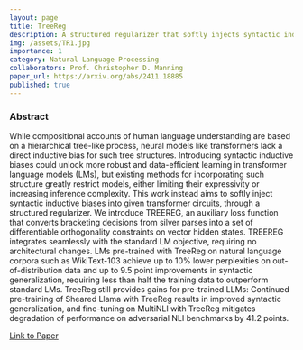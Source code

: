 ```yaml
---
layout: page
title: TreeReg
description: A structured regularizer that softly injects syntactic inductive biases into transformer circuits without modifying its architecture
img: /assets/TR1.jpg
importance: 1
category: Natural Language Processing
collaborators: Prof. Christopher D. Manning
paper_url: https://arxiv.org/abs/2411.18885
published: true
---
```


### Abstract

While compositional accounts of human language understanding are based on a hierarchical tree-like process, neural models like transformers lack a direct inductive bias for such tree structures. Introducing syntactic inductive biases could unlock more robust and data-efficient learning in transformer language models (LMs), but existing methods for incorporating such structure greatly restrict models, either limiting their expressivity or increasing inference complexity. This work instead aims to softly inject syntactic inductive biases into given transformer circuits, through a structured regularizer. We introduce TREEREG, an auxiliary loss function that converts bracketing decisions from silver parses into a set of differentiable orthogonality constraints on vector hidden states. TREEREG integrates seamlessly with the standard LM objective, requiring no architectural changes. LMs pre-trained with TreeReg on natural language corpora such as WikiText-103 achieve up to 10% lower perplexities on out-of-distribution data and up to 9.5 point improvements in syntactic generalization, requiring less than half the training data to outperform standard LMs. TreeReg still provides gains for pre-trained LLMs: Continued pre-training of Sheared Llama with TreeReg results in improved syntactic generalization, and fine-tuning on MultiNLI with TreeReg mitigates degradation of performance on adversarial NLI benchmarks by 41.2 points.

[Link to Paper](https://arxiv.org/abs/2411.18885)
